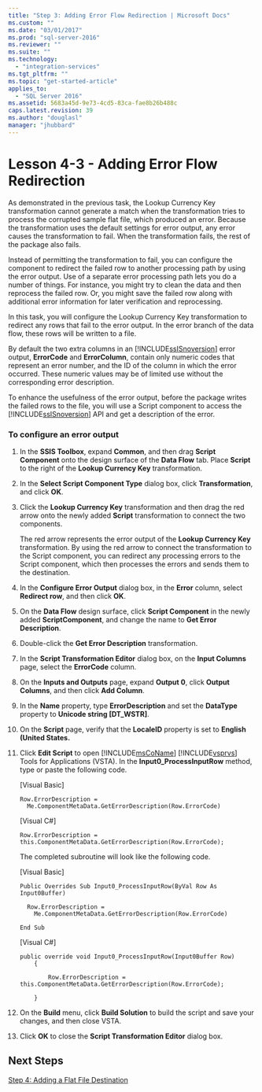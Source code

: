 ```yaml
---
title: "Step 3: Adding Error Flow Redirection | Microsoft Docs"
ms.custom: ""
ms.date: "03/01/2017"
ms.prod: "sql-server-2016"
ms.reviewer: ""
ms.suite: ""
ms.technology: 
  - "integration-services"
ms.tgt_pltfrm: ""
ms.topic: "get-started-article"
applies_to: 
  - "SQL Server 2016"
ms.assetid: 5683a45d-9e73-4cd5-83ca-fae8b26b488c
caps.latest.revision: 39
ms.author: "douglasl"
manager: "jhubbard"
---
```

# Lesson 4-3 - Adding Error Flow Redirection
As demonstrated in the previous task, the Lookup Currency Key transformation cannot generate a match when the transformation tries to process the corrupted sample flat file, which produced an error. Because the transformation uses the default settings for error output, any error causes the transformation to fail. When the transformation fails, the rest of the package also fails.  
  
Instead of permitting the transformation to fail, you can configure the component to redirect the failed row to another processing path by using the error output. Use of a separate error processing path lets you do a number of things. For instance, you might try to clean the data and then reprocess the failed row. Or, you might save the failed row along with additional error information for later verification and reprocessing.  
  
In this task, you will configure the Lookup Currency Key transformation to redirect any rows that fail to the error output. In the error branch of the data flow, these rows will be written to a file.  
  
By default the two extra columns in an [!INCLUDE[ssISnoversion](../../a9notintoc/includes/ssisnoversion-md.md)] error output, **ErrorCode** and **ErrorColumn**, contain only numeric codes that represent an error number, and the ID of the column in which the error occurred. These numeric values may be of limited use without the corresponding error description.  
  
To enhance the usefulness of the error output, before the package writes the failed rows to the file, you will use a Script component to access the [!INCLUDE[ssISnoversion](../../a9notintoc/includes/ssisnoversion-md.md)] API and get a description of the error.  
  
### To configure an error output  
  
1.  In the **SSIS Toolbox**, expand **Common**, and then drag **Script Component** onto the design surface of the **Data Flow** tab. Place **Script** to the right of the **Lookup Currency Key** transformation.  
  
2.  In the **Select Script Component Type** dialog box, click **Transformation**, and click **OK**.  
  
3.  Click the **Lookup Currency Key** transformation and then drag the red arrow onto the newly added **Script** transformation to connect the two components.  
  
    The red arrow represents the error output of the **Lookup Currency Key** transformation. By using the red arrow to connect the transformation to the Script component, you can redirect any processing errors to the Script component, which then processes the errors and sends them to the destination.  
  
4.  In the **Configure Error Output** dialog box, in the **Error** column, select **Redirect row**, and then click **OK**.  
  
5.  On the **Data Flow** design surface, click **Script Component** in the newly added **ScriptComponent**, and change the name to **Get Error Description**.  
  
6.  Double-click the **Get Error Description** transformation.  
  
7.  In the **Script Transformation Editor** dialog box, on the **Input Columns** page, select the **ErrorCode** column.  
  
8.  On the **Inputs and Outputs** page, expand **Output 0**, click **Output Columns**, and then click **Add Column**.  
  
9. In the **Name** property, type **ErrorDescription** and set the **DataType** property to **Unicode string [DT_WSTR]**.  
  
10. On the **Script** page, verify that the **LocaleID** property is set to **English (United States.**  
  
11. Click **Edit Script** to open [!INCLUDE[msCoName](../../a9notintoc/includes/msconame-md.md)] [!INCLUDE[vsprvs](../../a9retired/includes/vsprvs-md.md)] Tools for Applications (VSTA). In the **Input0_ProcessInputRow** method, type or paste the following code.  
  
    [Visual Basic]  
  
    ```  
    Row.ErrorDescription =   
      Me.ComponentMetaData.GetErrorDescription(Row.ErrorCode)  
    ```  
  
    [Visual C#]  
  
    ```  
    Row.ErrorDescription = this.ComponentMetaData.GetErrorDescription(Row.ErrorCode);  
    ```  
  
    The completed subroutine will look like the following code.  
  
    [Visual Basic]  
  
    ```  
    Public Overrides Sub Input0_ProcessInputRow(ByVal Row As Input0Buffer)  
  
      Row.ErrorDescription =   
        Me.ComponentMetaData.GetErrorDescription(Row.ErrorCode)  
  
    End Sub  
    ```  
  
    [Visual C#]  
  
    ```  
    public override void Input0_ProcessInputRow(Input0Buffer Row)  
        {  
  
            Row.ErrorDescription = this.ComponentMetaData.GetErrorDescription(Row.ErrorCode);  
  
        }  
    ```  
  
12. On the **Build** menu, click **Build Solution** to build the script and save your changes, and then close VSTA.  
  
13. Click **OK** to close the **Script Transformation Editor** dialog box.  
  
## Next Steps  
[Step 4: Adding a Flat File Destination](../../integration-services/tutorials/lesson-4-4-adding-a-flat-file-destination.md)  
  
  
  
